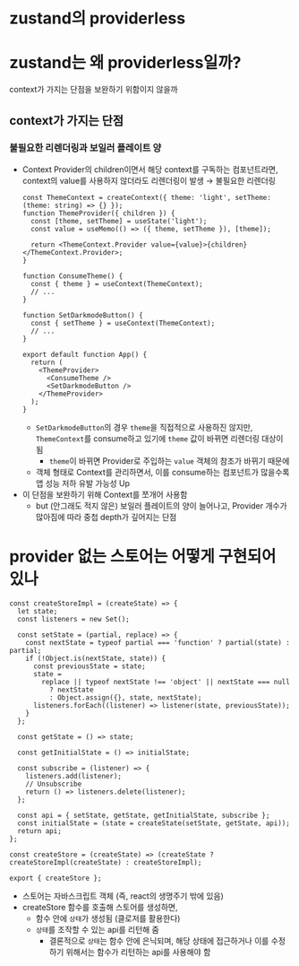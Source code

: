 # zustand의 providerless

# zustand는 왜 providerless일까?

context가 가지는 단점을 보완하기 위함이지 않을까

## context가 가지는 단점

### 불필요한 리렌더링과 보일러 플레이트 양

- Context Provider의 children이면서 해당 context를 구독하는 컴포넌트라면, context의 value를 사용하지 않더라도 리렌더링이 발생 → 불필요한 리렌더링
  ```tsx
  const ThemeContext = createContext({ theme: 'light', setTheme: (theme: string) => {} });
  function ThemeProvider({ children }) {
    const [theme, setTheme] = useState('light');
    const value = useMemo(() => ({ theme, setTheme }), [theme]);

    return <ThemeContext.Provider value={value}>{children}</ThemeContext.Provider>;
  }

  function ConsumeTheme() {
    const { theme } = useContext(ThemeContext);
    // ...
  }

  function SetDarkmodeButton() {
    const { setTheme } = useContext(ThemeContext);
    // ...
  }

  export default function App() {
    return (
      <ThemeProvider>
        <ConsumeTheme />
        <SetDarkmodeButton />
      </ThemeProvider>
    );
  }
  ```
  - `SetDarkmodeButton`의 경우 `theme`을 직접적으로 사용하진 않지만, `ThemeContext`를 consume하고 있기에 `theme` 값이 바뀌면 리렌더링 대상이 됨
    - `theme`이 바뀌면 Provider로 주입하는 `value` 객체의 참조가 바뀌기 때문에
  - 객체 형태로 Context를 관리하면서, 이를 consume하는 컴포넌트가 많을수록 앱 성능 저하 유발 가능성 Up
- 이 단점을 보완하기 위해 Context를 쪼개어 사용함
  - but (안그래도 적지 않은) 보일러 플레이트의 양이 늘어나고, Provider 개수가 많아짐에 따라 중첩 depth가 깊어지는 단점

# provider 없는 스토어는 어떻게 구현되어 있나

```tsx
const createStoreImpl = (createState) => {
  let state;
  const listeners = new Set();

  const setState = (partial, replace) => {
    const nextState = typeof partial === 'function' ? partial(state) : partial;
    if (!Object.is(nextState, state)) {
      const previousState = state;
      state =
        replace || typeof nextState !== 'object' || nextState === null
          ? nextState
          : Object.assign({}, state, nextState);
      listeners.forEach((listener) => listener(state, previousState));
    }
  };

  const getState = () => state;

  const getInitialState = () => initialState;

  const subscribe = (listener) => {
    listeners.add(listener);
    // Unsubscribe
    return () => listeners.delete(listener);
  };

  const api = { setState, getState, getInitialState, subscribe };
  const initialState = (state = createState(setState, getState, api));
  return api;
};

const createStore = (createState) => (createState ? createStoreImpl(createState) : createStoreImpl);

export { createStore };
```

- 스토어는 자바스크립트 객체 (즉, react의 생명주기 밖에 있음)
- createStore 함수를 호출해 스토어를 생성하면,
  - 함수 안에 `상태`가 생성됨 (클로저를 활용한다)
  - `상태`를 조작할 수 있는 api를 리턴해 줌
    - 결론적으로 `상태`는 함수 안에 은닉되며, 해당 상태에 접근하거나 이를 수정하기 위해서는 함수가 리턴하는 api를 사용해야 함
